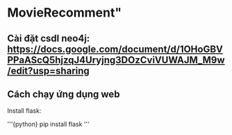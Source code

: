 # MovieRecomment"

## Cài đặt csdl neo4j: https://docs.google.com/document/d/1OHoGBVPPaAScQ5hjzqJ4Uryjng3DOzCviVUWAJM_M9w/edit?usp=sharing

## Cách chạy ứng dụng web

Install flask: 

'''{python}
pip install flask
'''



